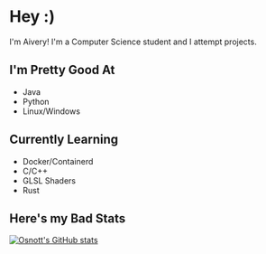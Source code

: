 # Hey :)

I'm Aivery! I'm a Computer Science student and I attempt projects.

## I'm Pretty Good At
- Java
- Python
- Linux/Windows

## Currently Learning
- Docker/Containerd
- C/C++
- GLSL Shaders
- Rust

## Here's my Bad Stats

[![Osnott's GitHub stats](https://github-readme-stats.vercel.app/api?username=osnott&show_icons=true&theme=dark)](https://github.com/anuraghazra/github-readme-stats)

